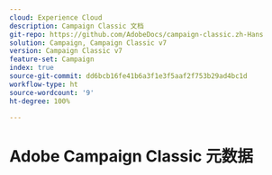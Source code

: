 ```yaml
---
cloud: Experience Cloud
description: Campaign Classic 文档
git-repo: https://github.com/AdobeDocs/campaign-classic.zh-Hans
solution: Campaign, Campaign Classic v7
version: Campaign Classic v7
feature-set: Campaign
index: true
source-git-commit: dd6bcb16fe41b6a3f1e3f5aaf2f753b29ad4bc1d
workflow-type: ht
source-wordcount: '9'
ht-degree: 100%

---
```



# Adobe Campaign Classic 元数据
